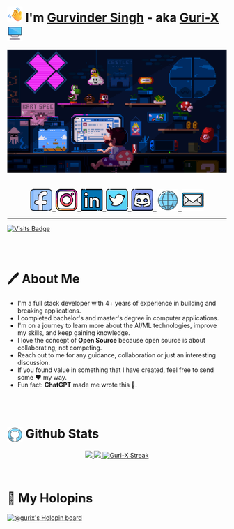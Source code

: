 # <img src="./assets/images/waving_hand.png" width="35" height="35"> I'm [Gurvinder Singh](https://gurvindersingh.me) - aka [Guri-X](https://github.com/Guri-X) &nbsp;<img src="./assets/images/desktop.png" width="35" height="35" align="center">

<div align="center">
    <img src="./assets/gifs/header.gif" width="600">
</div>
<br><br>

<div align="center">
    <a href="https://www.facebook.com/gurvindersingh.singh.792303/" target="_blank">
        <img src="./assets/images/facebook.png" width="50" height="50">&nbsp;
    </a>
    <a href="https://www.instagram.com/_guridev_/" target="_blank">
        <img src="./assets/images/instagram.png" width="50" height="50">&nbsp;
    </a>
    <a href="https://www.linkedin.com/in/gurvinder-singh-360691123/" target="_blank">
        <img src="./assets/images/linkedin.png" width="50" height="50">&nbsp;
    </a>
    <a href="https://twitter.com/Guri_XD" target="_blank">
        <img src="./assets/images/twitter.png" width="50" height="50">&nbsp;
    </a>
    <a href="https://discordapp.com/users/GuriX#5028" target="_blank">
        <img src="./assets/images/discord.png" width="50" height="50">&nbsp;
    </a>
    <a href="https://gurvindersingh.me" target="_blank">
        <img src="./assets/images/portfolio_website.png" width="50" height="50">&nbsp;
    </a>
    <a href="mailto:guri.developer97@gmail.com" target="_blank">
        <img src="./assets/images/email.png" width="50" height="50">
    </a>
</div>

---

[![Visits Badge](https://badges.pufler.dev/visits/Guri-X/Guri-X)](https://github.com/Guri-X)

<br><br>

# 🖊️ About Me

- I'm a full stack developer with 4+ years of experience in building and breaking applications.
- I completed bachelor's and master's degree in computer applications.
- I'm on a journey to learn more about the AI/ML technologies, improve my skills, and keep gaining knowledge.
- I love the concept of **Open Source** because open source is about collaborating; not competing.
- Reach out to me for any guidance, collaboration or just an interesting discussion.
- If you found value in something that I have created, feel free to send some ❤️ my way.
- Fun fact: **ChatGPT** made me wrote this 🤖.

<br><br>

# <img src="./assets/images/github.png" width="35" height="35" align="center"> Github Stats

<div align="center">
    <a href="https://github.com/Guri-X">
        <img height="180em" src="https://github-readme-stats.vercel.app/api?username=Guri-X&show_icons=true&theme=radical&include_all_commits=true&count_private=true"/>
        <img height="180em" src="https://github-readme-stats.vercel.app/api/top-langs/?username=Guri-X&layout=compact&theme=radical&langs_count=8"/>
        <img src="https://github-readme-streak-stats.herokuapp.com/?user=Guri-X&title_color=dc4f84&icon_color=dc4f84&show_owner=true&theme=radical" alt="Guri-X Streak"/>
    </a>
</div>
<br><br>

# 📌 My Holopins

[![@gurix's Holopin board](https://holopin.me/gurix)](https://holopin.io/@gurix)